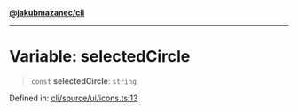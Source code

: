 [**@jakubmazanec/cli**](../../../README.md)

---

# Variable: selectedCircle

> `const` **selectedCircle**: `string`

Defined in:
[cli/source/ui/icons.ts:13](https://github.com/jakubmazanec/tools/blob/7c5f40d811171692b72a47160bc33d644201b16a/packages/cli/source/ui/icons.ts#L13)
